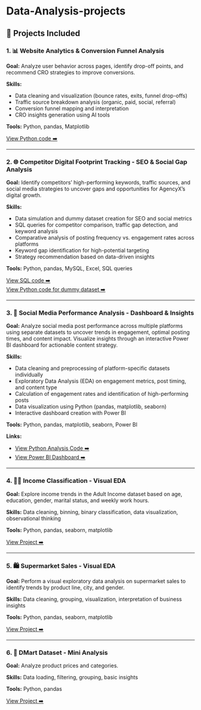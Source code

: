 # Data-Analysis-projects  

## 📁 Projects Included  

### 1. 📊 Website Analytics & Conversion Funnel Analysis  
**Goal:** Analyze user behavior across pages, identify drop-off points, and recommend CRO strategies to improve conversions.  

**Skills:**  
- Data cleaning and visualization (bounce rates, exits, funnel drop-offs)  
- Traffic source breakdown analysis (organic, paid, social, referral)  
- Conversion funnel mapping and interpretation  
- CRO insights generation using AI tools  

**Tools:** Python, pandas, Matplotlib  

[View Python code ➡️ ](https://github.com/KrishaPatel108/Data-Analysis-projects/blob/main/webanalysis.py)  

---

### 2. 🌐 Competitor Digital Footprint Tracking - SEO & Social Gap Analysis  
**Goal:** Identify competitors’ high-performing keywords, traffic sources, and social media strategies to uncover gaps and opportunities for AgencyX’s digital growth.  

**Skills:**  
- Data simulation and dummy dataset creation for SEO and social metrics  
- SQL queries for competitor comparison, traffic gap detection, and keyword analysis  
- Comparative analysis of posting frequency vs. engagement rates across platforms  
- Keyword gap identification for high-potential targeting  
- Strategy recommendation based on data-driven insights  

**Tools:** Python, pandas, MySQL, Excel, SQL queries  

[View SQL code ➡️](https://github.com/KrishaPatel108/Data-Analysis-projects/blob/main/CDf.sql)  
[View Python code for dummy dataset ➡️](https://github.com/KrishaPatel108/Data-Analysis-projects/blob/main/datasetcdf.py)  

---

### 3. 📱 Social Media Performance Analysis - Dashboard & Insights  
**Goal:** Analyze social media post performance across multiple platforms using separate datasets to uncover trends in engagement, optimal posting times, and content impact. Visualize insights through an interactive Power BI dashboard for actionable content strategy.  

**Skills:**  
- Data cleaning and preprocessing of platform-specific datasets individually  
- Exploratory Data Analysis (EDA) on engagement metrics, post timing, and content type  
- Calculation of engagement rates and identification of high-performing posts  
- Data visualization using Python (pandas, matplotlib, seaborn)  
- Interactive dashboard creation with Power BI  

**Tools:** Python, pandas, matplotlib, seaborn, Power BI  

**Links:**  
- [View Python Analysis Code ➡️](https://github.com/KrishaPatel108/Data-Analysis-projects/blob/main/social_media_analysis.py)  
- [View Power BI Dashboard ➡️](https://github.com/KrishaPatel108/Data-Analysis-projects/commit/4d3eb85044084e0e7c30cd967d1b7931ce2704fb)  

---

### 4. 👩‍💼 Income Classification - Visual EDA  
**Goal:** Explore income trends in the Adult Income dataset based on age, education, gender, marital status, and weekly work hours.  

**Skills:** Data cleaning, binning, binary classification, data visualization, observational thinking  

**Tools:** Python, pandas, seaborn, matplotlib  

[View Project ➡️](https://github.com/KrishaPatel108/Data-Analysis-projects/blob/main/incomeanalysis.py)  

---

### 5. 🛍️ Supermarket Sales - Visual EDA  
**Goal:** Perform a visual exploratory data analysis on supermarket sales to identify trends by product line, city, and gender.  

**Skills:** Data cleaning, grouping, visualization, interpretation of business insights  

**Tools:** Python, pandas, seaborn, matplotlib  

[View Project ➡️](https://github.com/KrishaPatel108/Data-Analysis-projects/blob/main/SupermarketSalesAnalysis.py)  

---

### 6. 🛒 DMart Dataset - Mini Analysis  
**Goal:** Analyze product prices and categories.  

**Skills:** Data loading, filtering, grouping, basic insights  

**Tools:** Python, pandas  

[View Project ➡️](https://github.com/KrishaPatel108/Data-Analysis-projects/blob/main/Dmartanalysis.py)  
